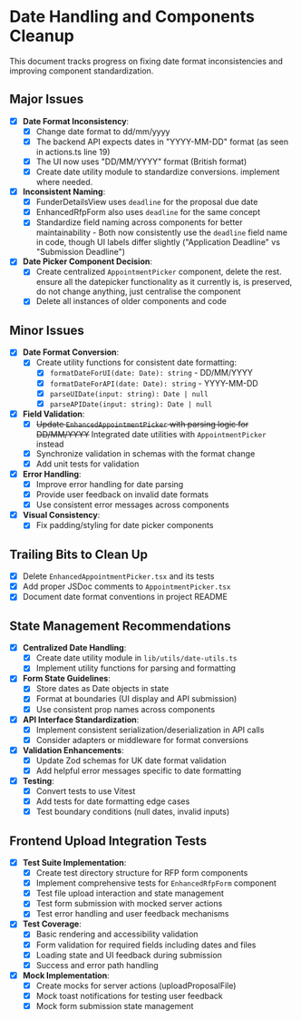 # Date Handling and Components Cleanup

This document tracks progress on fixing date format inconsistencies and improving component standardization.

## Major Issues

- [x] **Date Format Inconsistency**:
  - [x] Change date format to dd/mm/yyyy
  - [x] The backend API expects dates in "YYYY-MM-DD" format (as seen in actions.ts line 19)
  - [x] The UI now uses "DD/MM/YYYY" format (British format)
  - [x] Create date utility module to standardize conversions. implement where needed.
- [x] **Inconsistent Naming**:
  - [x] FunderDetailsView uses `deadline` for the proposal due date
  - [x] EnhancedRfpForm also uses `deadline` for the same concept
  - [x] Standardize field naming across components for better maintainability - Both now consistently use the `deadline` field name in code, though UI labels differ slightly ("Application Deadline" vs "Submission Deadline")
- [x] **Date Picker Component Decision**:
  - [x] Create centralized `AppointmentPicker` component, delete the rest. ensure all the datepicker functionality as it currently is, is preserved, do not change anything, just centralise the component
  - [x] Delete all instances of older components and code

## Minor Issues

- [x] **Date Format Conversion**:
  - [x] Create utility functions for consistent date formatting:
    - [x] `formatDateForUI(date: Date): string` - DD/MM/YYYY
    - [x] `formatDateForAPI(date: Date): string` - YYYY-MM-DD
    - [x] `parseUIDate(input: string): Date | null`
    - [x] `parseAPIDate(input: string): Date | null`
- [x] **Field Validation**:
  - [x] ~~Update `EnhancedAppointmentPicker` with parsing logic for DD/MM/YYYY~~ Integrated date utilities with `AppointmentPicker` instead
  - [x] Synchronize validation in schemas with the format change
  - [x] Add unit tests for validation
- [x] **Error Handling**:
  - [x] Improve error handling for date parsing
  - [x] Provide user feedback on invalid date formats
  - [x] Use consistent error messages across components
- [x] **Visual Consistency**:
  - [x] Fix padding/styling for date picker components

## Trailing Bits to Clean Up

- [x] Delete `EnhancedAppointmentPicker.tsx` and its tests
- [x] Add proper JSDoc comments to `AppointmentPicker.tsx`
- [x] Document date format conventions in project README

## State Management Recommendations

- [x] **Centralized Date Handling**:
  - [x] Create date utility module in `lib/utils/date-utils.ts`
  - [x] Implement utility functions for parsing and formatting
- [x] **Form State Guidelines**:
  - [x] Store dates as Date objects in state
  - [x] Format at boundaries (UI display and API submission)
  - [x] Use consistent prop names across components
- [x] **API Interface Standardization**:
  - [x] Implement consistent serialization/deserialization in API calls
  - [x] Consider adapters or middleware for format conversions
- [x] **Validation Enhancements**:
  - [x] Update Zod schemas for UK date format validation
  - [x] Add helpful error messages specific to date formatting
- [x] **Testing**:
  - [x] Convert tests to use Vitest
  - [x] Add tests for date formatting edge cases
  - [x] Test boundary conditions (null dates, invalid inputs)

## Frontend Upload Integration Tests

- [x] **Test Suite Implementation**:
  - [x] Create test directory structure for RFP form components
  - [x] Implement comprehensive tests for `EnhancedRfpForm` component
  - [x] Test file upload interaction and state management
  - [x] Test form submission with mocked server actions
  - [x] Test error handling and user feedback mechanisms
- [x] **Test Coverage**:
  - [x] Basic rendering and accessibility validation
  - [x] Form validation for required fields including dates and files
  - [x] Loading state and UI feedback during submission
  - [x] Success and error path handling
- [x] **Mock Implementation**:
  - [x] Create mocks for server actions (uploadProposalFile)
  - [x] Mock toast notifications for testing user feedback
  - [x] Mock form submission state management
